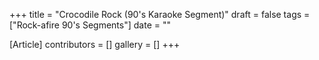 +++
title = "Crocodile Rock (90's Karaoke Segment)"
draft = false
tags = ["Rock-afire 90's Segments"]
date = ""

[Article]
contributors = []
gallery = []
+++